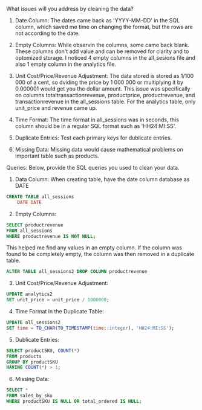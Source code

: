 What issues will you address by cleaning the data?

1. Date Column: The dates came back as 'YYYY-MM-DD' in the SQL column, which saved me time on changing the format, but the rows are not according to the date.

2. Empty Columns: While observin the columns, some came back blank. These columns don't add value and can be removed for clarity and to optomized storage. I noticed 4 empty columns in the all_sesions file and also 1 empty column in the analytics file.

3. Unit Cost/Price/Revenue Adjustment: The data stored is stored as 1/100 000 of a cent, so dviding the price by 1 000 000 or multiplying it by 0.000001 would get you the dollar amount. This issue was specifically on columns totaltransactionrevenue, productprice, productrevenue, and transactionrevenue in the all_sessions table. For the analytics table, only unit_price and revenue came up.

4. Time Format: The time format in all_sessions was in seconds, this column should be in a regular SQL format such as 'HH24:MI:SS'.

5. Duplicate Entries: Test each primary keys for dublicate entries.

6. Missing Data: Missing data would cause mathematical problems on important table such as products.

Queries:
Below, provide the SQL queries you used to clean your data.


1. Data Column: When creating table, have the date column database as DATE

```SQL
CREATE TABLE all_sessions
    DATE DATE
```

2. Empty Columns:

```SQL
SELECT productrevenue
FROM all_sessions
WHERE productrevenue IS NOT NULL;
```

This helped me find any values in an empty column.
If the column was found to be completely empty, the column was then removed in a duplicate table.

```SQL
ALTER TABLE all_sessions2 DROP COLUMN productrevenue
```

3. Unit Cost/Price/Revenue Adjustment:

```SQL
UPDATE analytics2
SET unit_price = unit_price / 1000000;
```

4. Time Format in the Duplicate Table:

```SQL
UPDATE all_sessions2
SET time = TO_CHAR(TO_TIMESTAMP(time::integer), 'HH24:MI:SS');
```

5. Dublicate Entries: 

```SQL
SELECT productSKU, COUNT(*) 
FROM products 
GROUP BY productSKU 
HAVING COUNT(*) > 1;
```

6. Missing Data:

```SQL
SELECT * 
FROM sales_by_sku 
WHERE productSKU IS NULL OR total_ordered IS NULL;
```
